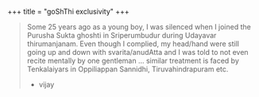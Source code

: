 +++
title = "goShThi exclusivity"
+++

> Some 25 years ago as a young boy, I was silenced when I joined the Purusha Sukta ghoshti in Sriperumbudur during Udayavar thirumanjanam. Even though I complied, my head/hand were still going up and down with svarita/anudAtta and I was told to not even recite mentally by one gentleman  ... 
> similar treatment is faced by Tenkalaiyars in Oppiliappan Sannidhi, Tiruvahindrapuram etc.
> - vijay

